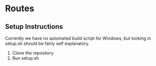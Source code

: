 # Routes

## Setup Instructions
Currently we have no automated build script for Windows, but looking in setup.sh should be fairly self explanatory.

1. Clone the repository
2. Run setup.sh
